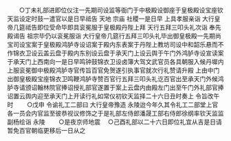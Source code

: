 <!-- { "loadSidebar": true } -->
　　○丁未礼部进即位仪注一先期司设监等衙门于中极殿设御座于皇极殿设宝座钦天监设定时鼓一遣官以是日早祗告  天地  宗庙  社稷一是日早  上具孝服亲诣  大行皇帝几筵祗告即位受命毕即具衮冕服于皇极殿丹陛上拜  天行五拜三叩头礼次诣  奉先殿谒告  祖宗毕仍以衮冕服诣  大行皇帝几筵行五拜三叩头礼毕出御皇极殿一先期尚宝司设宝案于皇极殿鸿胪寺设诏案于殿内东表案于丹陛上教坊司设中和韶乐悬而不作锦衣卫设云盖云盘于殿内东别设云盘于承天门上设云舆于午门外鸿胪寺设宣读案于承天门上西南向一是日早鸣钟鼓锦衣卫设卤簿大驾文武官员各具朝服入候丹墀内  上服衮冕御中极殿鸿胪寺官传旨百官免贺遂引执事官就次行礼赞请升殿  上由中门出御皇极殿宝座锦衣卫鸣鞭鸿胪寺赞百官行五拜三叩头礼讫百官出至承天门外候鸿胪寺请颁诏翰林院官捧诏授礼部官遂置于案上云盘内由殿左门出至午门外礼部官捧诏置云舆内迎至承天门上开读行礼如常仪初钦天监择二十六日丑时奏上  令旨改午时
　　○戊申  令谕礼工二部曰  大行皇帝豫造  永陵迨今年久其令礼工二部堂上官各一员会内官监至彼恭视议修饰之于是礼部左侍郎潘晟工部右侍郎徐纲率钦天监监副杨绘诣  永陵
　　○是夜京师地震
　○己酉礼部以二十六日即位礼宜从吉是日请暂免百官朝临更移后一日从之
